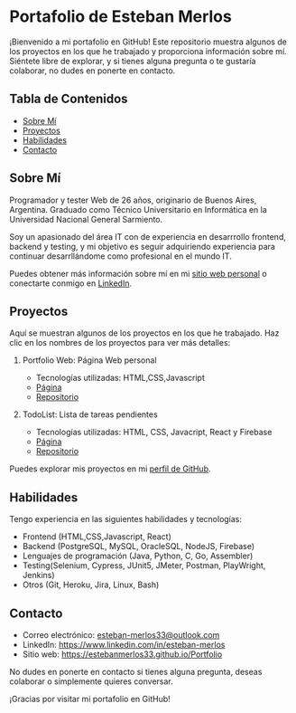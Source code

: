 # Portafolio de Esteban Merlos

¡Bienvenido a mi portafolio en GitHub! Este repositorio muestra algunos de los proyectos en los que he trabajado y proporciona información sobre mí. Siéntete libre de explorar, y si tienes alguna pregunta o te gustaría colaborar, no dudes en ponerte en contacto.

## Tabla de Contenidos
- [Sobre Mí](#sobre-mí)
- [Proyectos](#proyectos)
- [Habilidades](#habilidades)
- [Contacto](#contacto)

## Sobre Mí
Programador y tester Web de 26 años, originario de Buenos Aires, Argentina. Graduado como Técnico Universitario en Informática en la Universidad Nacional General Sarmiento. 

Soy un apasionado del área IT con de experiencia en desarrrollo frontend, backend y testing, y mi objetivo es seguir adquiriendo experiencia para continuar desarrllándome como profesional en el mundo IT. 

Puedes obtener más información sobre mí en mi [sitio web personal](https://estebanmerlos33.github.io/Portfolio/) o conectarte conmigo en [LinkedIn](https://www.linkedin.com/in/esteban-merlos).

## Proyectos
Aquí se muestran algunos de los proyectos en los que he trabajado. Haz clic en los nombres de los proyectos para ver más detalles:

1. Portfolio Web: Página Web personal
   - Tecnologías utilizadas: HTML,CSS,Javascript
   - [Página](https://github.com/estebanmerlos33/Portfolio)
   - [Repositorio](https://estebanmerlos33.github.io/Portfolio)

2. TodoList: Lista de tareas pendientes
   - Tecnologías utilizadas: HTML, CSS, Javacript, React y Firebase
   - [Página](https://todo-list-omega-roan.vercel.app/)
   - [Repositorio](https://github.com/estebanmerlos33/TodoList)


Puedes explorar mis proyectos en mi [perfil de GitHub](https://github.com/estebanmerlos33).

## Habilidades
Tengo experiencia en las siguientes habilidades y tecnologías:
- Frontend (HTML,CSS,Javascript, React)
- Backend (PostgreSQL, MySQL, OracleSQL, NodeJS, Firebase)
- Lenguajes de programación (Java, Python, C, Go, Assembler)
- Testing(Selenium, Cypress, JUnit5, JMeter, Postman, PlayWright, Jenkins)
- Otros (Git, Heroku, Jira, Linux, Bash)

## Contacto
- Correo electrónico: esteban-merlos33@outlook.com
- LinkedIn: https://www.linkedin.com/in/esteban-merlos
- Sitio web: https://estebanmerlos33.github.io/Portfolio

No dudes en ponerte en contacto si tienes alguna pregunta, deseas colaborar o simplemente quieres conversar.

¡Gracias por visitar mi portafolio en GitHub!

